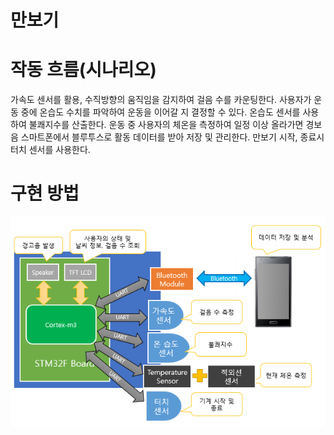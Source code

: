 # 만보기 


# 작동 흐름(시나리오)
가속도 센서를 활용, 수직방향의 움직임을 감지하여 걸음 수를 카운팅한다.
사용자가 운동 중에 온습도 수치를 파악하여 운동을 이어갈 지 결정할 수 있다.
온습도 센서를 사용하여 불쾌지수를 산출한다.
운동 중 사용자의 체온을 측정하여 일정 이상 올라가면 경보음
스마트폰에서 블루투스로 활동 데이터를 받아 저장 및 관리한다.
만보기 시작, 종료시 터치 센서를 사용한다.



# 구현 방법

![](../images/flow.png)

